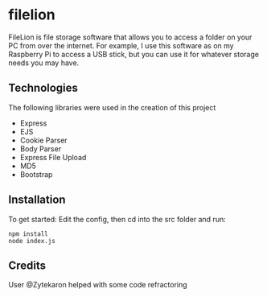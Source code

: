 # filelion
FileLion is file storage software that allows you to access a folder on your PC from over the internet. For example, I use this software as on my Raspberry Pi to access a USB stick, but you can use it for whatever storage needs you may have.

## Technologies
The following libraries were used in the creation of this project
* Express
* EJS
* Cookie Parser
* Body Parser
* Express File Upload
* MD5
* Bootstrap

## Installation
To get started: Edit the config, then cd into the src folder and run:
```
npm install
node index.js
```

## Credits
User @Zytekaron helped with some code refractoring
